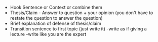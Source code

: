 - Hook Sentence or Context or combine them 
- Thesis/Claim - Answer to question + your opinion (you don't have to restate the question to answer the question)
- Brief explanation of defense of thesis/claim
- Transition sentence to first topic (just write it)
-write as if giving a lecture
-write like you are the expert
